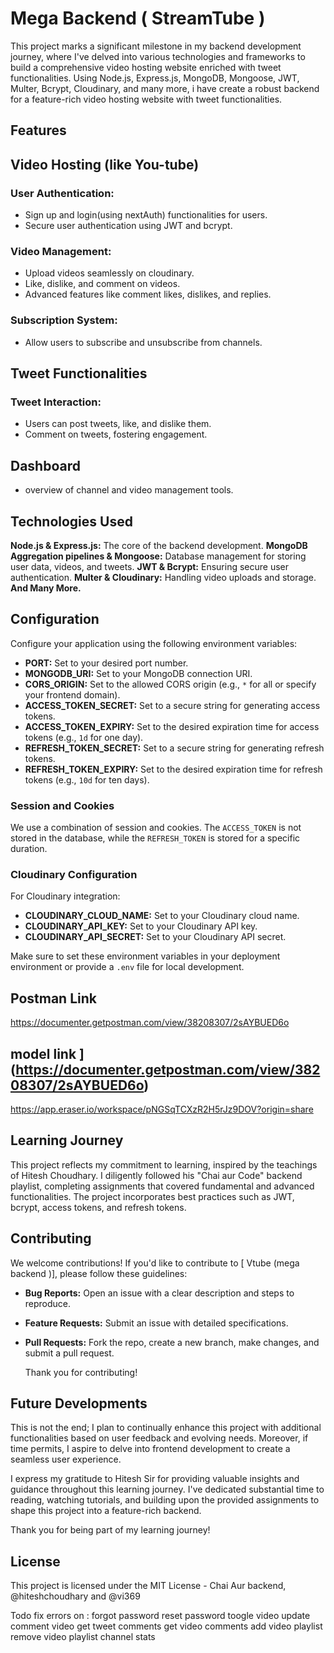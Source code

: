 # Mega Backend ( StreamTube )
This project marks a significant milestone in my backend development journey, where I've delved into various technologies and frameworks to build a comprehensive video hosting website enriched with tweet functionalities. Using Node.js, Express.js, MongoDB, Mongoose, JWT, Multer, Bcrypt, Cloudinary, and many more, i have create a robust backend for a feature-rich video hosting website with tweet functionalities.

## Features

## Video Hosting (like You-tube)

### User Authentication:
* Sign up and login(using nextAuth) functionalities for users.
* Secure user authentication using JWT and bcrypt.

### Video Management:

* Upload videos seamlessly on cloudinary.
* Like, dislike, and comment on videos.
* Advanced features like comment likes, dislikes, and replies.

### Subscription System:
* Allow users to subscribe and unsubscribe from channels.

## Tweet Functionalities
### Tweet Interaction:
* Users can post tweets, like, and dislike them.
* Comment on tweets, fostering engagement.

## Dashboard
* overview of channel and video management tools.

## Technologies Used
**Node.js & Express.js:**  The core of the backend development.
**MongoDB Aggregation pipelines & Mongoose:** Database management for storing user data, videos, and tweets.
**JWT & Bcrypt:** Ensuring secure user authentication.
**Multer & Cloudinary:** Handling video uploads and storage.
**And Many More.**


## Configuration

Configure your application using the following environment variables:

- **PORT:** Set to your desired port number.
- **MONGODB_URI:** Set to your MongoDB connection URI.
- **CORS_ORIGIN:** Set to the allowed CORS origin (e.g., `*` for all or specify your frontend domain).
- **ACCESS_TOKEN_SECRET:** Set to a secure string for generating access tokens.
- **ACCESS_TOKEN_EXPIRY:** Set to the desired expiration time for access tokens (e.g., `1d` for one day).
- **REFRESH_TOKEN_SECRET:** Set to a secure string for generating refresh tokens.
- **REFRESH_TOKEN_EXPIRY:** Set to the desired expiration time for refresh tokens (e.g., `10d` for ten days).

### Session and Cookies

We use a combination of session and cookies. The `ACCESS_TOKEN` is not stored in the database, while the `REFRESH_TOKEN` is stored for a specific duration.

### Cloudinary Configuration

For Cloudinary integration:

- **CLOUDINARY_CLOUD_NAME:** Set to your Cloudinary cloud name.
- **CLOUDINARY_API_KEY:** Set to your Cloudinary API key.
- **CLOUDINARY_API_SECRET:** Set to your Cloudinary API secret.

Make sure to set these environment variables in your deployment environment or provide a `.env` file for local development.

## Postman Link
https://documenter.getpostman.com/view/38208307/2sAYBUED6o
## model link ](https://documenter.getpostman.com/view/38208307/2sAYBUED6o)
https://app.eraser.io/workspace/pNGSqTCXzR2H5rJz9DOV?origin=share
## Learning Journey
This project reflects my commitment to learning, inspired by the teachings of Hitesh Choudhary. I diligently followed his "Chai aur Code" backend playlist, completing assignments that covered fundamental and advanced functionalities. The project incorporates best practices such as JWT, bcrypt, access tokens, and refresh tokens.
## Contributing
We welcome contributions! If you'd like to contribute to [ Vtube (mega backend )], please follow these guidelines:
- **Bug Reports:** Open an issue with a clear description and steps to reproduce.
- **Feature Requests:** Submit an issue with detailed specifications.
- **Pull Requests:** Fork the repo, create a new branch, make changes, and submit a pull request.

    Thank you for contributing!
## Future Developments 
This is not the end; I plan to continually enhance this project with additional functionalities based on user feedback and evolving needs. Moreover, if time permits, I aspire to delve into frontend development to create a seamless user experience.

I express my gratitude to Hitesh Sir for providing valuable insights and guidance throughout this learning journey. I've dedicated substantial time to reading, watching tutorials, and building upon the provided assignments to shape this project into a feature-rich backend.

Thank you for being part of my learning journey!
## License

This project is licensed under the MIT License - Chai Aur backend, @hiteshchoudhary and @vi369


Todo fix errors on :
forgot password
reset password
toogle video
update comment video
get tweet comments
get video comments
add video playlist
remove video playlist
channel stats
